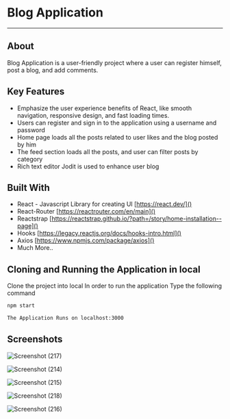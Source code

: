 # Blog Application

************************

## About 
Blog Application is a user-friendly project where a user can register himself, post a blog, and add comments.

## Key Features
- Emphasize the user experience benefits of React, like smooth navigation, responsive design, and fast loading times.
- Users can register and sign in to the application using a username and password
- Home page loads all the posts related to user likes and the blog posted by him
- The feed section loads all the posts, and user can filter posts by category 
- Rich text editor Jodit is used to enhance user blog 



## Built With
- React - Javascript Library for creating UI   [https://react.dev/]()
- React-Router  [https://reactrouter.com/en/main]()
- Reactstrap    [https://reactstrap.github.io/?path=/story/home-installation--page]()
- Hooks     [https://legacy.reactjs.org/docs/hooks-intro.html]()
- Axios    [https://www.npmjs.com/package/axios]()
- Much More..



## Cloning and Running the Application in local
Clone the project into local
In order to run the application Type the following command

```sh
npm start
```

```sh
The Application Runs on localhost:3000
```


## Screenshots
![Screenshot (217)](https://github.com/rohit-56/Blog-Application-Frontend/assets/74875963/54e34104-1d2b-415f-99e8-050ab8f530f9)

![Screenshot (214)](https://github.com/rohit-56/Blog-Application-Frontend/assets/74875963/c499a0aa-2de0-4fc4-b510-da1c0ce413f6)

![Screenshot (215)](https://github.com/rohit-56/Blog-Application-Frontend/assets/74875963/261fab45-5e57-4bc3-930e-9e25f6aabd74)

![Screenshot (218)](https://github.com/rohit-56/Blog-Application-Frontend/assets/74875963/f50818b4-8802-4fb2-81b6-a30ae2f47c67)

![Screenshot (216)](https://github.com/rohit-56/Blog-Application-Frontend/assets/74875963/94088dd1-e40c-4169-b592-ea1de41466c5)





